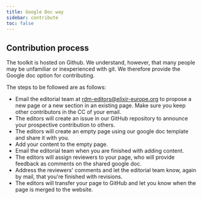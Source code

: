 ```yaml
---
title: Google Doc way
sidebar: contribute
toc: false
---
```



## Contribution process

The toolkit is hosted on Github. We understand, however, that many people may be unfamiliar or inexperienced with git. We therefore provide the Google doc option for contributing.

The steps to be followed are as follows:
* Email the editorial team at [rdm-editors@elixir-europe.org](mailto:rdm-editors@elixir-europe.org) to propose a new page or a new section in an existing page. Make sure you keep other contributors in the CC of your email.
* The editors will create an issue in our GitHub repository to announce your prospective contribution to others.  
* The editors will create an empty page using our google doc template and share it with you.
* Add your content to the empty page.
* Email the editorial team when you are finished with adding content.
* The editors will assign reviewers to your page, who will provide feedback as comments on the shared google doc.
* Address the reviewers' comments and let the editorial team know, again by mail, that you're finished with revisions.
* The editors will transfer your page to GitHub and let you know when the page is merged to the website.


